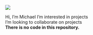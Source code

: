 <img src="https://github.com/MichaelJGonzalez/About-me/blob/main/Earth_Western_Hemisphere_transparent_background.png"> </img>

Hi, I’m Michael
 I’m interested in projects <br>
 I’m looking to collaborate on projects <br>
 <strong>There is no code in this repository. </strong>
<!---
gonzmichael/gonzmichael is a ✨ special ✨ repository because its `README.md` (this file) appears on your GitHub profile.
You can click the Preview link to take a look at your changes.
--->
